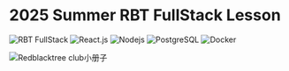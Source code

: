 # 2025 Summer RBT FullStack Lesson

![RBT FullStack](https://img.shields.io/badge/RBT-FullStack-red)  ![React.js](https://img.shields.io/badge/React.js-1677ff)  ![Nodejs](https://img.shields.io/badge/Node.js-389e0d)  ![PostgreSQL](https://img.shields.io/badge/PostgreSQL-eb2f96)  ![Docker](https://img.shields.io/badge/Docker-003eb3)

![Redblacktree  club小册子](https://github.com/user-attachments/assets/cb6c61c6-21ad-4985-b901-d752a826188d)
